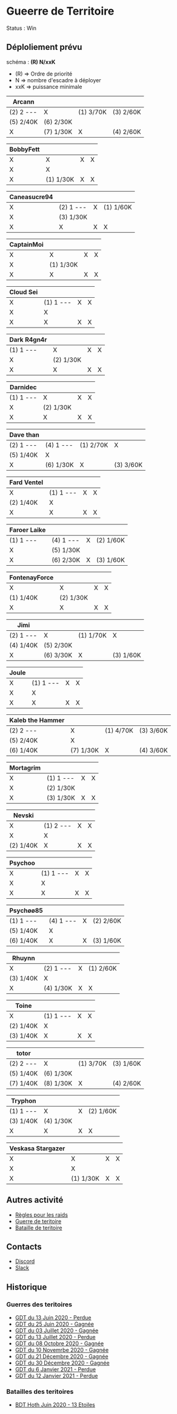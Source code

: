 # Gueerre de Territoire

Status : Win

## Déploliement prévu 

schéma : **(R) N/xxK**

* (R) => Ordre de priorité
* N => nombre d'escadre à déployer
* xxK => puissance minimale

| Arcann | | | |
|---|---|---|---|
| (2) 2 --- | X  | (1) 3/70K | (3) 2/60K
| (5) 2/40K | (6) 2/30K
| X  | (7) 1/30K | X  | (4) 2/60K

| BobbyFett | | | |
|---|---|---|---|
| X  | X  | X  | X 
| X  | X 
| X  | (1) 1/30K | X  | X 

| Caneasucre94 | | | |
|---|---|---|---|
| X  | (2) 1 --- | X  | (1) 1/60K
| X  | (3) 1/30K
| X  | X  | X  | X 

| CaptainMoi | | | |
|---|---|---|---|
| X  | X  | X  | X 
| X  | (1) 1/30K
| X  | X  | X  | X 

| Cloud Sei | | | |
|---|---|---|---|
| X  | (1) 1 --- | X  | X 
| X  | X 
| X  | X  | X  | X 

| Dark R4gn4r | | | |
|---|---|---|---|
| (1) 1 --- | X  | X  | X 
| X  | (2) 1/30K
| X  | X  | X  | X 

| Darnidec | | | |
|---|---|---|---|
| (1) 1 --- | X  | X  | X 
| X  | (2) 1/30K
| X  | X  | X  | X 

| Dave than | | | |
|---|---|---|---|
| (2) 1 --- | (4) 1 --- | (1) 2/70K | X 
| (5) 1/40K | X 
| X  | (6) 1/30K | X  | (3) 3/60K

| Fard Ventel | | | |
|---|---|---|---|
| X  | (1) 1 --- | X  | X 
| (2) 1/40K | X 
| X  | X  | X  | X 

| Faroer Laike | | | |
|---|---|---|---|
| (1) 1 --- | (4) 1 --- | X  | (2) 1/60K
| X  | (5) 1/30K
| X  | (6) 2/30K | X  | (3) 1/60K

| FontenayForce | | | |
|---|---|---|---|
| X  | X  | X  | X 
| (1) 1/40K | (2) 1/30K
| X  | X  | X  | X 

| Jimi | | | |
|---|---|---|---|
| (2) 1 --- | X  | (1) 1/70K | X 
| (4) 1/40K | (5) 2/30K
| X  | (6) 3/30K | X  | (3) 1/60K

| Joule | | | |
|---|---|---|---|
| X  | (1) 1 --- | X  | X 
| X  | X 
| X  | X  | X  | X 

| Kaleb the Hammer | | | |
|---|---|---|---|
| (2) 2 --- | X  | (1) 4/70K | (3) 3/60K
| (5) 2/40K | X 
| (6) 1/40K | (7) 1/30K | X  | (4) 3/60K

| Mortagrim | | | |
|---|---|---|---|
| X  | (1) 1 --- | X  | X 
| X  | (2) 1/30K
| X  | (3) 1/30K | X  | X 

| Nevski | | | |
|---|---|---|---|
| X  | (1) 2 --- | X  | X 
| X  | X 
| (2) 1/40K | X  | X  | X 

| Psychoo | | | |
|---|---|---|---|
| X  | (1) 1 --- | X  | X 
| X  | X 
| X  | X  | X  | X 

| Psychøø85 | | | |
|---|---|---|---|
| (1) 1 --- | (4) 1 --- | X  | (2) 2/60K
| (5) 1/40K | X 
| (6) 1/40K | X  | X  | (3) 1/60K

| Rhuynn | | | |
|---|---|---|---|
| X  | (2) 1 --- | X  | (1) 2/60K
| (3) 1/40K | X 
| X  | (4) 1/30K | X  | X 

| Toine | | | |
|---|---|---|---|
| X  | (1) 1 --- | X  | X 
| (2) 1/40K | X 
| (3) 1/40K | X  | X  | X 

| totor | | | |
|---|---|---|---|
| (2) 2 --- | X  | (1) 3/70K | (3) 1/60K
| (5) 1/40K | (6) 1/30K
| (7) 1/40K | (8) 1/30K | X  | (4) 2/60K

| Tryphon | | | |
|---|---|---|---|
| (1) 1 --- | X  | X  | (2) 1/60K
| (3) 1/40K | (4) 1/30K
| X  | X  | X  | X 

| Veskasa Stargazer | | | |
|---|---|---|---|
| X  | X  | X  | X 
| X  | X 
| X  | (1) 1/30K | X  | X 

##  Autres activité

* [Règles pour les raids](../raids.html)
* [Guerre de teritoire](../gdt.html)
* [Bataille de teritoire](../bdt.html)

## Contacts

* [Discord](https://discord.gg/9ufJHmB)
* [Slack](https://join.slack.com/t/hautconseildelaforce/shared_invite/zt-i06cmx42-kx_A~Fu2youeBDRHMqgvTA)

## Historique

### Guerres des teritoires

* [GDT du 13 Juin 2020 - Perdue](GDT-200613.html)
* [GDT du 25 Juin 2020 - Gagnée](GDT-200613.html)
* [GDT du 03 Juillet 2020 - Gagnée](GDT-200703.html)
* [GDT du 13 Juillet 2020 - Perdue](GDT-200713.html)
* [GDT du 08 Octobre 2020 - Gagnée](GDT-201008.html)
* [GDT du 10 Novemrbe 2020 - Gagnée](GDT-201110.html)
* [GDT du 21 Décembre 2020 - Gagnée](GDT-201221.html)
* [GDT du 30 Décembre 2020 - Gagnée](GDT-201230.html)
* [GDT du 6 Janvier 2021 - Perdue](GDT-210106.html)
* [GDT du 12 Janvier 2021 - Perdue](GDT-210112.html)

### Batailles des teritoires

* [BDT Hoth Juin 2020 - 13 Etoiles](BDT-Hoth-200614.html)
